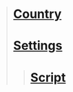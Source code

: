 > # [Country](https://github.com/FarhadElahi/CF/blob/main/Country.md)
> # [Settings](https://github.com/FarhadElahi/CF/blob/main/Settings.md)
> > # [Script](https://github.com/FarhadElahi/CF/blob/main/Country.md)
